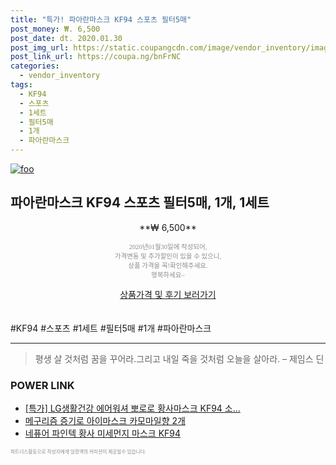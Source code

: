 ```yaml
--- 
title: "특가! 파아란마스크 KF94 스포츠 필터5매" 
post_money: ₩. 6,500 
post_date: dt. 2020.01.30 
post_img_url: https://static.coupangcdn.com/image/vendor_inventory/images/2019/03/15/16/3/3938ac9e-8e5b-4d51-ab5f-a74dcf1b2314.jpg 
post_link_url: https://coupa.ng/bnFrNC 
categories: 
  - vendor_inventory 
tags: 
  - KF94 
  - 스포츠 
  - 1세트 
  - 필터5매 
  - 1개 
  - 파아란마스크 
--- 
```

[![foo](https://static.coupangcdn.com/image/vendor_inventory/images/2019/03/15/16/3/3938ac9e-8e5b-4d51-ab5f-a74dcf1b2314.jpg)](https://coupa.ng/bnFrNC) 

## 파아란마스크 KF94 스포츠 필터5매, 1개, 1세트 
<p style="text-align: center;">**₩ 6,500**</p> 
<p style="text-align: center;"><span style="color: #898c8f; font-family: Georgia,Times,serif; font-size: 0.75em;">2020년01월30일에 작성되어, <br>가격변동 및 추가할인이 있을 수 있으니,<br> 상품 가격을 꼭!확인해주세요.<br>행복하세요~</span> 
</p>	 
<div markdown="0" style="text-align: center;"><a href="https://coupa.ng/bnFrNC" class="btn btn--success">상품가격 및 후기 보러가기</a></div> 
<br><br> 
  #KF94 #스포츠 #1세트 #필터5매 #1개 #파아란마스크 
<hr> 

> 평생 살 것처럼 꿈을 꾸어라.그리고 내일 죽을 것처럼 오늘을 살아라. – 제임스 딘 


### POWER LINK

* <a href="https://blog.naver.com/sakai111/221789474939" target="_blank">[특가] LG생활건강 에어워셔 뽀로로 황사마스크 KF94 소...</a>
* <a href="https://blog.naver.com/fasyy4321/221790348637" target="_blank">메구리즘 증기로 아이마스크 카모마일향 2개</a>
* <a href="https://blog.naver.com/fasyy4321/221786669488" target="_blank">네퓨어 파인텍 황사 미세먼지 마스크 KF94</a>

<span style="color: #898c8f; font-family: Georgia,Times,serif; font-size: 0.55em;">파트너스활동으로 작성자에게 일정액의 커미션이 제공될수 있습니다.</span> 

